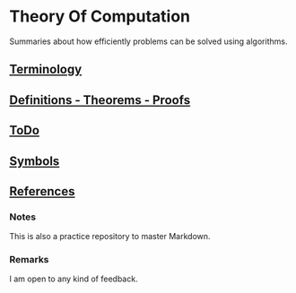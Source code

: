 # Theory Of Computation
Summaries about how efficiently problems can be solved using algorithms. 

## [Terminology](Pages/Terminology.md)
## [Definitions - Theorems - Proofs](Pages/Entities.md)
## [ToDo](Pages/ToDo.md)
## [Symbols](Pages/Symbols.md) 
## [References](Pages/References.md) 

### Notes

This is also a practice repository to master Markdown. 

### Remarks

I am open to any kind of feedback. 
